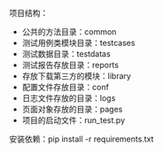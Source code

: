 项目结构：
- 公共的方法目录：common
- 测试用例类模块目录：testcases
- 测试数据目录：testdatas
- 测试报告存放目录：reports
- 存放下载第三方的模块：library
- 配置文件存放目录：conf
- 日志文件存放的目录：logs
- 页面对象存放的目录：pages
- 项目的启动文件：run_test.py


安装依赖：pip install -r requirements.txt

